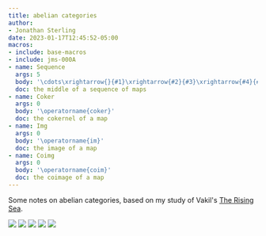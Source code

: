 ```yaml
---
title: abelian categories
author:
- Jonathan Sterling
date: 2023-01-17T12:45:52-05:00
macros:
- include: base-macros
- include: jms-000A
- name: Sequence
  args: 5
  body: '\cdots\xrightarrow{}{#1}\xrightarrow{#2}{#3}\xrightarrow{#4}{#5}\xrightarrow{}\cdots'
  doc: the middle of a sequence of maps
- name: Coker
  args: 0
  body: '\operatorname{coker}'
  doc: the cokernel of a map
- name: Img
  args: 0
  body: '\operatorname{im}'
  doc: the image of a map
- name: Coimg
  args: 0
  body: '\operatorname{coim}'
  doc: the coimage of a map
---
```


Some notes on abelian categories, based on my study of Vakil's [The Rising Sea](vakil-2022).

![](jms-0002)
![](jms-0005)
![](jms-0006)
![](jms-0004?collapse=true)
![](jms-0007?collapse=true)
